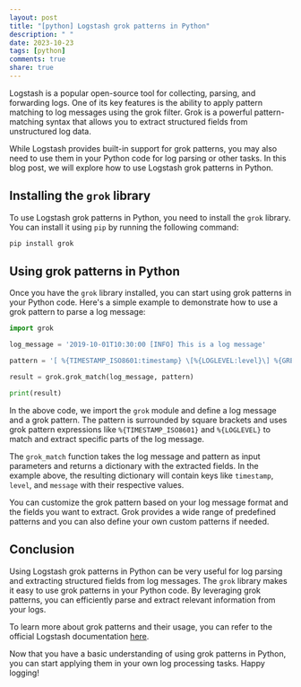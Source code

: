 ```yaml
---
layout: post
title: "[python] Logstash grok patterns in Python"
description: " "
date: 2023-10-23
tags: [python]
comments: true
share: true
---
```


Logstash is a popular open-source tool for collecting, parsing, and forwarding logs. One of its key features is the ability to apply pattern matching to log messages using the grok filter. Grok is a powerful pattern-matching syntax that allows you to extract structured fields from unstructured log data.

While Logstash provides built-in support for grok patterns, you may also need to use them in your Python code for log parsing or other tasks. In this blog post, we will explore how to use Logstash grok patterns in Python.

## Installing the `grok` library

To use Logstash grok patterns in Python, you need to install the `grok` library. You can install it using `pip` by running the following command:

```bash
pip install grok
```

## Using grok patterns in Python

Once you have the `grok` library installed, you can start using grok patterns in your Python code. Here's a simple example to demonstrate how to use a grok pattern to parse a log message:

```python
import grok

log_message = '2019-10-01T10:30:00 [INFO] This is a log message'

pattern = '[ %{TIMESTAMP_ISO8601:timestamp} \[%{LOGLEVEL:level}\] %{GREEDYDATA:message} ]'

result = grok.grok_match(log_message, pattern)

print(result)
```

In the above code, we import the `grok` module and define a log message and a grok pattern. The pattern is surrounded by square brackets and uses grok pattern expressions like `%{TIMESTAMP_ISO8601}` and `%{LOGLEVEL}` to match and extract specific parts of the log message.

The `grok_match` function takes the log message and pattern as input parameters and returns a dictionary with the extracted fields. In the example above, the resulting dictionary will contain keys like `timestamp`, `level`, and `message` with their respective values.

You can customize the grok pattern based on your log message format and the fields you want to extract. Grok provides a wide range of predefined patterns and you can also define your own custom patterns if needed.

## Conclusion

Using Logstash grok patterns in Python can be very useful for log parsing and extracting structured fields from log messages. The `grok` library makes it easy to use grok patterns in your Python code. By leveraging grok patterns, you can efficiently parse and extract relevant information from your logs.

To learn more about grok patterns and their usage, you can refer to the official Logstash documentation [here](https://www.elastic.co/guide/en/logstash/current/plugins-filters-grok.html).

Now that you have a basic understanding of using grok patterns in Python, you can start applying them in your own log processing tasks. Happy logging!